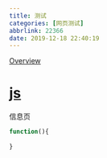 ```yaml
---
title: 测试
categories: [网页测试]
abbrlink: 22366
date: 2019-12-18 22:40:19
---
```

[Overview](https://mp.csdn.net/)
<!-- # [js](https://vjudge.net/problem/OpenJ_Bailian-1000)
main()函数不写return默认返回0。下同。
```js
#include<stdio.h>
int main()
{
	int a,b;
	scanf("%d%d",&a,&b);
	printf("%d",a+b);
}
``` -->
# [js](https://vjudge.net/problem/OpenJ_Bailian-1000)
信息页
```js
function(){
	
}
```